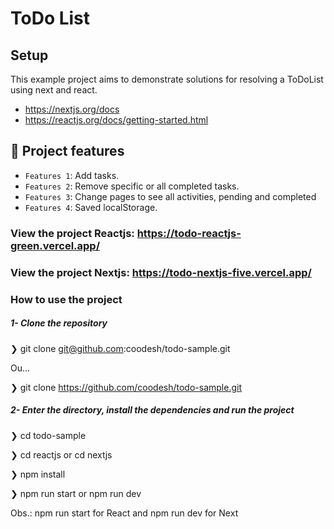 # ToDo List

## Setup
This example project aims to demonstrate solutions for resolving a ToDoList using next and react.

- https://nextjs.org/docs
- https://reactjs.org/docs/getting-started.html

## :hammer: Project features
- `Features 1`: Add tasks.
- `Features 2`: Remove specific or all completed tasks. 
- `Features 3`: Change pages to see all activities, pending and completed
- `Features 4`: Saved localStorage.

### View the project Reactjs: https://todo-reactjs-green.vercel.app/
### View the project Nextjs:  https://todo-nextjs-five.vercel.app/

### How to use the project

##### 1- Clone the repository
  ❯ git clone git@github.com:coodesh/todo-sample.git
  
   Ou...
   
  ❯ git clone https://github.com/coodesh/todo-sample.git

##### 2- Enter the directory, install the dependencies and run the project
  ❯ cd todo-sample
  
  ❯ cd reactjs or cd nextjs

  ❯ npm install
  
  ❯ npm run start or npm run dev
  
  Obs.: npm run start for React and npm run dev for Next

